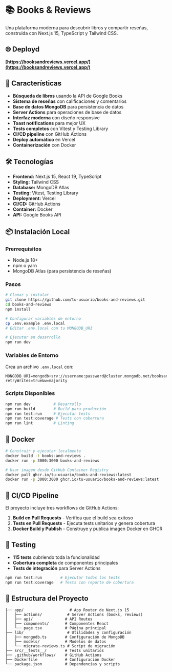 # 📚 Books & Reviews

Una plataforma moderna para descubrir libros y compartir reseñas, construida con Next.js 15, TypeScript y Tailwind CSS.

## 🌐 Deployd

**[https://booksandreviews.vercel.app/](https://booksandreviews.vercel.app/)**

## 🚀 Características

- **Búsqueda de libros** usando la API de Google Books
- **Sistema de reseñas** con calificaciones y comentarios
- **Base de datos MongoDB** para persistencia de datos
- **Server Actions** para operaciones de base de datos
- **Interfaz moderna** con diseño responsive
- **Toast notifications** para mejor UX
- **Tests completos** con Vitest y Testing Library
- **CI/CD pipeline** con GitHub Actions
- **Deploy automático** en Vercel
- **Containerización** con Docker

## 🛠️ Tecnologías

- **Frontend:** Next.js 15, React 19, TypeScript
- **Styling:** Tailwind CSS
- **Database:** MongoDB Atlas
- **Testing:** Vitest, Testing Library
- **Deployment:** Vercel
- **CI/CD:** GitHub Actions
- **Container:** Docker
- **API:** Google Books API

## 📦 Instalación Local

### Prerrequisitos
- Node.js 18+
- npm o yarn
- MongoDB Atlas (para persistencia de reseñas)

### Pasos
```bash
# Clonar y instalar
git clone https://github.com/tu-usuario/books-and-reviews.git
cd books-and-reviews
npm install

# Configurar variables de entorno
cp .env.example .env.local
# Editar .env.local con tu MONGODB_URI

# Ejecutar en desarrollo
npm run dev
```

### Variables de Entorno
Crea un archivo `.env.local` con:
```env
MONGODB_URI=mongodb+srv://username:password@cluster.mongodb.net/booksandreviews?retryWrites=true&w=majority
```

### Scripts Disponibles
```bash
npm run dev          # Desarrollo
npm run build        # Build para producción
npm run test:run     # Ejecutar tests
npm run test:coverage # Tests con cobertura
npm run lint         # Linting
```

## 🐳 Docker

```bash
# Construir y ejecutar localmente
docker build -t books-and-reviews .
docker run -p 3000:3000 books-and-reviews

# Usar imagen desde GitHub Container Registry
docker pull ghcr.io/tu-usuario/books-and-reviews:latest
docker run -p 3000:3000 ghcr.io/tu-usuario/books-and-reviews:latest
```

## 🔄 CI/CD Pipeline

El proyecto incluye tres workflows de GitHub Actions:

1. **Build en Pull Requests** - Verifica que el build sea exitoso
2. **Tests en Pull Requests** - Ejecuta tests unitarios y genera cobertura
3. **Docker Build y Publish** - Construye y publica imagen Docker en GHCR

## 🧪 Testing

- **115 tests** cubriendo toda la funcionalidad
- **Cobertura completa** de componentes principales
- **Tests de integración** para Server Actions

```bash
npm run test:run        # Ejecutar todos los tests
npm run test:coverage   # Tests con reporte de cobertura
```

## 📁 Estructura del Proyecto

```
├── app/                    # App Router de Next.js 15
│   ├── actions/           # Server Actions (books, reviews)
│   ├── api/              # API Routes
│   ├── components/       # Componentes React
│   └── page.tsx          # Página principal
├── lib/                   # Utilidades y configuración
│   ├── mongodb.ts        # Configuración de MongoDB
│   ├── models/           # Modelos de datos
│   └── migrate-reviews.ts # Script de migración
├── src/__tests__/        # Tests unitarios
├── .github/workflows/    # GitHub Actions
├── Dockerfile            # Configuración Docker
└── package.json          # Dependencias y scripts
```

